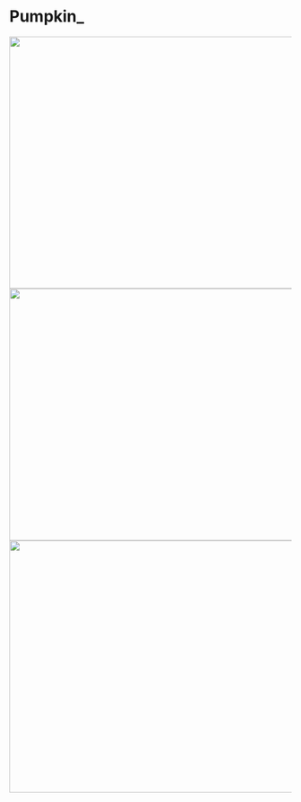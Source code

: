 # Pumpkin_

<img src="(https://user-images.githubusercontent.com/71368746/167639769-c4e6de5a-7b43-40cd-9557-7cd3da596f25.jpg)" data-canonical-src="(https://user-images.githubusercontent.com/71368746/167639769-c4e6de5a-7b43-40cd-9557-7cd3da596f25.jpg)" width="800" height="450">
<img src="(https://user-images.githubusercontent.com/71368746/167640231-481bd169-f14c-4781-9da3-d43eae6e1ce3.png)" data-canonical-src= "(https://user-images.githubusercontent.com/71368746/167640231-481bd169-f14c-4781-9da3-d43eae6e1ce3.png)" width="800" height="450">
<img src="(https://user-images.githubusercontent.com/71368746/167640547-cb5667bc-ee80-4af4-b1e5-3522093b4799.png)" data-canonical-src="(https://user-images.githubusercontent.com/71368746/167640547-cb5667bc-ee80-4af4-b1e5-3522093b4799.png)" width="800" height="450">
